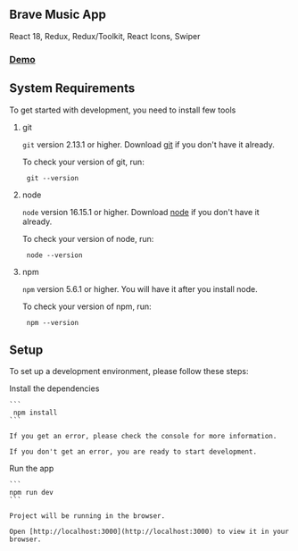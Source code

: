 ## Brave Music App
React 18, Redux, Redux/Toolkit, React Icons, Swiper

### [Demo](brave-music.vercel.app)

## System Requirements

To get started with development, you need to install few tools

1. git 
   
   `git` version 2.13.1 or higher. Download [git](https://git-scm.com/downloads) if you don't have it already.

   To check your version of git, run:

   ```
    git --version
   ```

2. node 
   
   `node` version 16.15.1 or higher. Download [node](https://nodejs.org/en/download/) if you don't have it already.

   To check your version of node, run:

   ```
    node --version
   ```

3. npm
  
   `npm` version 5.6.1 or higher. You will have it after you install node.

   To check your version of npm, run:

   ```
    npm --version
   ```

## Setup

To set up a development environment, please follow these steps:


Install the dependencies
   
    ```
     npm install
    ```

    If you get an error, please check the console for more information.

    If you don't get an error, you are ready to start development.

Run the app
   
    ```
    npm run dev
    ```

    Project will be running in the browser.

    Open [http://localhost:3000](http://localhost:3000) to view it in your browser.


#
